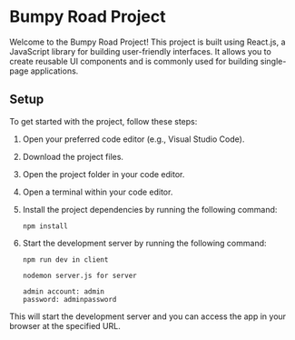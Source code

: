 # Bumpy Road Project

Welcome to the Bumpy Road Project! This project is built using React.js, a JavaScript library for building user-friendly interfaces. It allows you to create reusable UI components and is commonly used for building single-page applications.

## Setup

To get started with the project, follow these steps:

1. Open your preferred code editor (e.g., Visual Studio Code).
2. Download the project files.
3. Open the project folder in your code editor.
4. Open a terminal within your code editor.
5. Install the project dependencies by running the following command:

   ```
   npm install
   ```

6. Start the development server by running the following command:

   ```
   npm run dev in client

   nodemon server.js for server

   admin account: admin
   password: adminpassword
   ```

This will start the development server and you can access the app in your browser at the specified URL.

